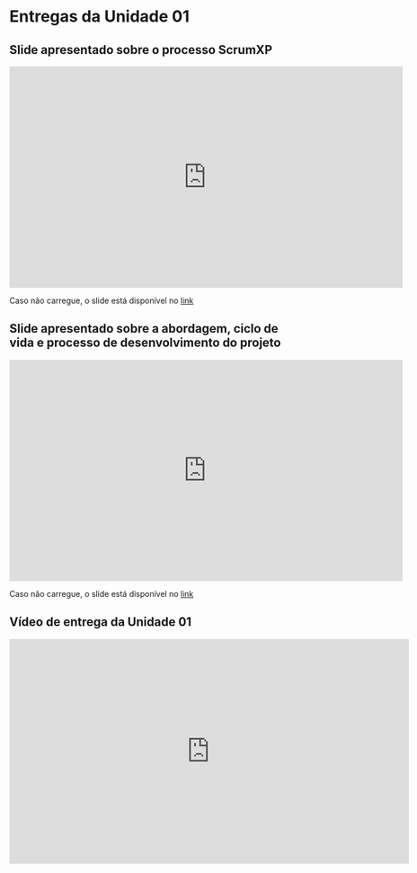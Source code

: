 # Entregas da Unidade 01

<!-- TODO: tentar colocar o iframe embed do slide :P -->

## Slide apresentado sobre o processo ScrumXP

<iframe src="https://mdsreq-fga-unb.github.io/2023.2-AngelaCabeleireira/Entregas/Apresentacao_de_prototipo.pdf" width="700" height="394" style="border: none;"></iframe>

Caso não carregue, o slide está disponível no [link](Apresentacao_de_prototipo.pdf)

## Slide apresentado sobre a abordagem, ciclo de vida e processo de desenvolvimento do projeto

<iframe src="https://mdsreq-fga-unb.github.io/2023.2-AngelaCabeleireira/Entregas/Analise_do_Produto.pdf" width="700" height="394" style="border: none;"></iframe>

Caso não carregue, o slide está disponível no [link](Analise_do_Produto.pdf)

## Vídeo de entrega da Unidade 01

<iframe width="711" height="400" src="https://www.youtube.com/embed/NyT2i6JT3Eg" title="Entrega Unidade 1 - Pentágono Cabeludo" frameborder="0" allow="accelerometer; autoplay; clipboard-write; encrypted-media; gyroscope; picture-in-picture; web-share" allowfullscreen></iframe>